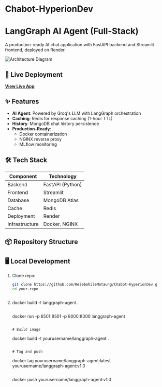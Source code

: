 # Chabot-HyperionDev

# LangGraph AI Agent (Full-Stack)

A production-ready AI chat application with FastAPI backend and Streamlit frontend, deployed on Render.

![Architecture Diagram](https://i.imgur.com/your-screenshot.png)

## 🚀 Live Deployment
**[View Live App](https://chabot-hyperiondev-12.onrender.com/)**

## ✨ Features
- **AI Agent**: Powered by Groq's LLM with LangGraph orchestration
- **Caching**: Redis for response caching (1-hour TTL)
- **History**: MongoDB chat history persistence
- **Production-Ready**:
  - Docker containerization
  - NGINX reverse proxy
  - MLflow monitoring

## 🛠 Tech Stack
| Component       | Technology |
|-----------------|------------|
| Backend         | FastAPI (Python) |
| Frontend        | Streamlit |
| Database        | MongoDB Atlas |
| Cache           | Redis |
| Deployment      | Render |
| Infrastructure  | Docker, NGINX |

## 📦 Repository Structure


## 🖥 Local Development
1. Clone repo:
   ```bash
   git clone https://github.com/RelebohileMotaung/Chabot-HyperionDev.git
   cd your-repo
   ```

   ```
2. docker build -t langgraph-agent .
   ```
   ```
   docker run -p 8501:8501 -p 8000:8000 langgraph-agent
   ```
   
   # Build image
   ```
   docker build -t yourusername/langgraph-agent .
   ```

   # Tag and push
   ```
   docker tag yourusername/langgraph-agent:latest yourusername/langgraph-agent:v1.0
   ```
   ```
   docker push yourusername/langgraph-agent:v1.0
   ```